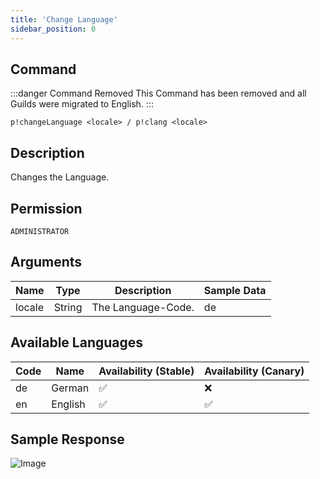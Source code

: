 ```yaml
---
title: 'Change Language'
sidebar_position: 0
---
```


## Command
:::danger Command Removed
This Command has been removed and all Guilds were migrated to English.
:::
```
p!changeLanguage <locale> / p!clang <locale>
```

## Description
Changes the Language.

## Permission
`ADMINISTRATOR`

## Arguments
| Name | Type | Description | Sample Data |
| ---- | ---- | ----------- | ----------- |
| locale | String | The Language-Code. | de |

## Available Languages
| Code | Name    | Availability (Stable) | Availability (Canary) |
| ---- | ------- | --------------------- | --------------------- |
| de   | German  | :white_check_mark:    | :x:                   |
| en   | English | :white_check_mark:    | :white_check_mark:    |

## Sample Response
![Image](https://cdn.herrtxbias.net/Discord_pyVEUCB1wh.png)
